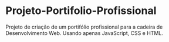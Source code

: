 # Projeto-Portifolio-Profissional
Projeto de criação de um portifólio profissional para a cadeira de Desenvolvimento Web. Usando apenas JavaScript, CSS e HTML. 
